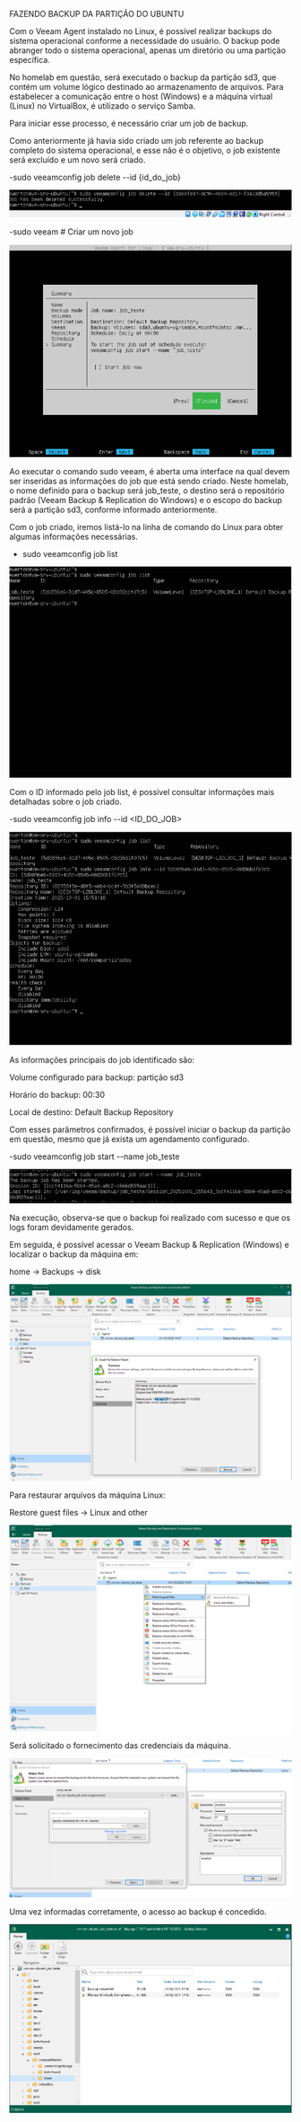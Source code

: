 FAZENDO BACKUP DA PARTIÇÃO DO UBUNTU

Com o Veeam Agent instalado no Linux, é possível realizar backups do sistema operacional conforme a necessidade do usuário. O backup pode abranger todo o sistema operacional, apenas um diretório ou uma partição específica.

No homelab em questão, será executado o backup da partição sd3, que contém um volume lógico destinado ao armazenamento de arquivos. Para estabelecer a comunicação entre o host (Windows) e a máquina virtual (Linux) no VirtualBox, é utilizado o serviço Samba.

Para iniciar esse processo, é necessário criar um job de backup.

Como anteriormente já havia sido criado um job referente ao backup completo do sistema operacional, e esse não é o objetivo, o job existente será excluído e um novo será criado.

-sudo veeamconfig job delete --id {id_do_job}

![jobdelete](../Assets/Utilitarios/job_delete.png)

-sudo veeam   # Criar um novo job

![summary](../Assets/Backup_veeam/summary_veeam.png)

Ao executar o comando sudo veeam, é aberta uma interface na qual devem ser inseridas as informações do job que está sendo criado. Neste homelab, o nome definido para o backup será job_teste, o destino será o repositório padrão (Veeam Backup & Replication do Windows) e o escopo do backup será a partição sd3, conforme informado anteriormente.

Com o job criado, iremos listá-lo na linha de comando do Linux para obter algumas informações necessárias.

- sudo veeamconfig job list

![joblist](../Assets/Utilitarios/job_list.png)

Com o ID informado pelo job list, é possível consultar informações mais detalhadas sobre o job criado.

-sudo veeamconfig job info --id <ID_DO_JOB>

![jobinfo](../Assets/Utilitarios/sudo_veeam_info.png)

As informações principais do job identificado são:

Volume configurado para backup: partição sd3

Horário do backup: 00:30

Local de destino: Default Backup Repository

Com esses parâmetros confirmados, é possível iniciar o backup da partição em questão, mesmo que já exista um agendamento configurado.

-sudo veeamconfig job start --name job_teste

![jobstart](../Assets/Utilitarios/job_start.png)

Na execução, observa-se que o backup foi realizado com sucesso e que os logs foram devidamente gerados.

Em seguida, é possível acessar o Veeam Backup & Replication (Windows) e localizar o backup da máquina em:

home -> Backups -> disk

![disk](../Assets/Backup_veeam/restore_veeam.png)

Para restaurar arquivos da máquina Linux:

Restore guest files -> Linux and other

![disk](../Assets/Backup_veeam/restore_guest.png)

Será solicitado o fornecimento das credenciais da máquina.

![disk](../Assets/Backup_veeam/credenciais_veeam.png)

Uma vez informadas corretamente, o acesso ao backup é concedido.

![disk](../Assets/Backup_veeam/backup_veeam_ok.png)

